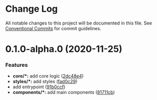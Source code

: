 # Change Log

All notable changes to this project will be documented in this file.
See [Conventional Commits](https://conventionalcommits.org) for commit guidelines.

# 0.1.0-alpha.0 (2020-11-25)


### Features

* **core/*:** add core logic ([2dc48e4](https://github.com/TomokiMiyauci/vue-droparea/commit/2dc48e433738af0fb1f5b24ec16236aec24be2de))
* **styles/*:** add styles ([fad0c29](https://github.com/TomokiMiyauci/vue-droparea/commit/fad0c29cd7b1f8f122cfa622707bfa0231333410))
* add entrypoint ([91b0ccf](https://github.com/TomokiMiyauci/vue-droparea/commit/91b0ccf1fa15dc498be22f0a811afd985c6266e1))
* **components/*:** add main components ([81711cb](https://github.com/TomokiMiyauci/vue-droparea/commit/81711cb7d82f0719d2d4584fd26217a0ffdc141f))
